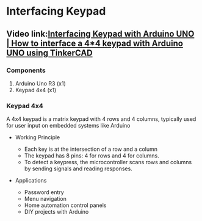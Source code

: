 # Interfacing Keypad
## Video link:[Interfacing Keypad with Arduino UNO | How to interface a 4*4 keypad with Arduino UNO using TinkerCAD](https://www.youtube.com/watch?v=4Mf0bHzimAE&list=PLWqnlHhsmcI4eBDLBtaZs16XZq0WL1SlP&index=8)

### Components
1. Arduino Uno R3 (x1)
2. 	Keypad 4x4 (x1)

### Keypad 4x4
A 4x4 keypad is a matrix keypad with 4 rows and 4 columns, typically used for user input on embedded systems like Arduino

- Working Principle
  - Each key is at the intersection of a row and a column
  - The keypad has 8 pins: 4 for rows and 4 for columns.
  - To detect a keypress, the microcontroller scans rows and columns by sending signals and reading responses.

- Applications
  - Password entry
  - Menu navigation
  - Home automation control panels 
  - DIY projects with Arduino